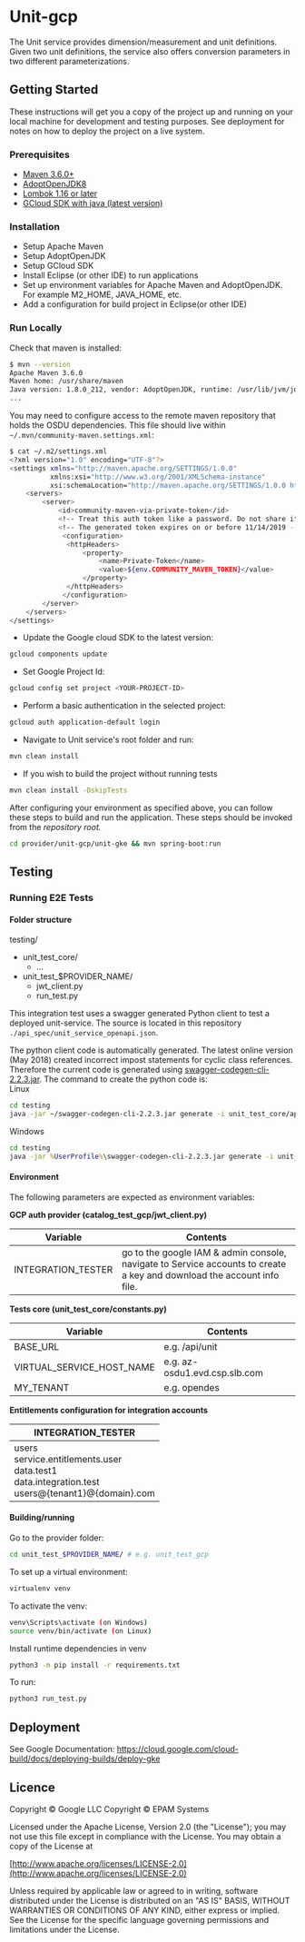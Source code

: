 # Unit-gcp

The Unit service provides dimension/measurement and unit definitions. Given two unit definitions, the service also offers conversion parameters in two different parameterizations.

## Getting Started

These instructions will get you a copy of the project up and running on your local machine for development and testing purposes. See deployment for notes on how to deploy the project on a live system.
 
### Prerequisites
 
- [Maven 3.6.0+](https://maven.apache.org/download.cgi)
- [AdoptOpenJDK8](https://adoptopenjdk.net/)
- [Lombok 1.16 or later](https://projectlombok.org/setup/maven)
- [GCloud SDK with java (latest version)](https://cloud.google.com/sdk/docs/install)
 
### Installation

- Setup Apache Maven
- Setup AdoptOpenJDK
- Setup GCloud SDK
- Install Eclipse (or other IDE) to run applications
- Set up environment variables for Apache Maven and AdoptOpenJDK. For example M2_HOME, JAVA_HOME, etc.
- Add a configuration for build project in Eclipse(or other IDE)

### Run Locally

Check that maven is installed:

```bash
$ mvn --version
Apache Maven 3.6.0
Maven home: /usr/share/maven
Java version: 1.8.0_212, vendor: AdoptOpenJDK, runtime: /usr/lib/jvm/jdk8u212-b04/jre
...
```

You may need to configure access to the remote maven repository that holds the OSDU dependencies. This file should live within `~/.mvn/community-maven.settings.xml`:

```bash
$ cat ~/.m2/settings.xml
<?xml version="1.0" encoding="UTF-8"?>
<settings xmlns="http://maven.apache.org/SETTINGS/1.0.0"
          xmlns:xsi="http://www.w3.org/2001/XMLSchema-instance"
          xsi:schemaLocation="http://maven.apache.org/SETTINGS/1.0.0 http://maven.apache.org/xsd/settings-1.0.0.xsd">
    <servers>
        <server>
            <id>community-maven-via-private-token</id>
            <!-- Treat this auth token like a password. Do not share it with anyone, including Microsoft support. -->
            <!-- The generated token expires on or before 11/14/2019 -->
             <configuration>
              <httpHeaders>
                  <property>
                      <name>Private-Token</name>
                      <value>${env.COMMUNITY_MAVEN_TOKEN}</value>
                  </property>
              </httpHeaders>
             </configuration>
        </server>
    </servers>
</settings>
```

* Update the Google cloud SDK to the latest version:

```bash
gcloud components update
```
* Set Google Project Id:

```bash
gcloud config set project <YOUR-PROJECT-ID>
```

* Perform a basic authentication in the selected project:

```bash
gcloud auth application-default login
```

* Navigate to Unit service's root folder and run:

```bash
mvn clean install   
```

* If you wish to build the project without running tests

```bash
mvn clean install -DskipTests
```

After configuring your environment as specified above, you can follow these steps to build and run the application. These steps should be invoked from the *repository root.*

```bash
cd provider/unit-gcp/unit-gke && mvn spring-boot:run
```

## Testing
### Running E2E Tests

#### Folder structure
testing/  
* unit_test_core/  
  * ...
* unit_test_$PROVIDER_NAME/  
  * jwt_client.py  
  * run_test.py  

This integration test uses a swagger generated Python client to test a 
deployed unit-service. The source is located in this repository
```./api_spec/unit_service_openapi.json```.

The python client code is automatically generated. The latest online version (May 2018)
created incorrect impost statements for cyclic class references. Therefore the current
code is generated using [swagger-codegen-cli-2.2.3.jar](https://repo1.maven.org/maven2/io/swagger/swagger-codegen-cli/2.2.3/swagger-codegen-cli-2.2.3.jar).
The command to create the python code is:  
Linux
```bash
cd testing
java -jar ~/swagger-codegen-cli-2.2.3.jar generate -i unit_test_core/api_spec/unit_service_openapi.json -l python -o unit_test_core/v2
```
Windows
```bat
cd testing
java -jar %UserProfile%\swagger-codegen-cli-2.2.3.jar generate -i unit_test_core\api_spec\unit_service_openapi_v2.json -l python -o unit_test_core\v2
```

#### Environment
The following parameters are expected as environment variables:

**GCP auth provider (catalog_test_gcp/jwt_client.py)**

| Variable | Contents |
|----------|----------|
| INTEGRATION_TESTER | go to the google IAM & admin console, navigate to Service accounts to create a key and download the account info file. |

**Tests core (unit_test_core/constants.py)**

| Variable | Contents |
|----------|----------|
| BASE_URL | e.g. /api/unit |
| VIRTUAL_SERVICE_HOST_NAME | e.g. az-osdu1.evd.csp.slb.com |
| MY_TENANT | e.g. opendes |

**Entitlements configuration for integration accounts**

| INTEGRATION_TESTER | 
| ---  |
| users<br/>service.entitlements.user<br/>data.test1<br/>data.integration.test<br/>users@{tenant1}@{domain}.com |

#### Building/running
Go to the provider folder:
```bash
cd unit_test_$PROVIDER_NAME/ # e.g. unit_test_gcp
```
To set up a virtual environment:
```bash
virtualenv venv
```
To activate the venv:
```bash
venv\Scripts\activate (on Windows)
source venv/bin/activate (on Linux)
```

Install runtime dependencies in venv
```bash
python3 -m pip install -r requirements.txt
```

To run:
```bash
python3 run_test.py
```

## Deployment

See Google Documentation: https://cloud.google.com/cloud-build/docs/deploying-builds/deploy-gke

## Licence
Copyright © Google LLC
Copyright © EPAM Systems
 
Licensed under the Apache License, Version 2.0 (the "License");
you may not use this file except in compliance with the License.
You may obtain a copy of the License at
 
[http://www.apache.org/licenses/LICENSE-2.0](http://www.apache.org/licenses/LICENSE-2.0)
 
Unless required by applicable law or agreed to in writing, software
distributed under the License is distributed on an "AS IS" BASIS,
WITHOUT WARRANTIES OR CONDITIONS OF ANY KIND, either express or implied.
See the License for the specific language governing permissions and
limitations under the License.